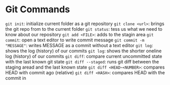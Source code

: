 # Git Commands

`git init`: initialize current folder as a git repository
`git clone <url>`: brings the git repo from <url> to the current folder
`git status`: tess us what we need to know about our repository
`git add <FILE>`: adds <FILE> to the stagin area
`git commit`: open a text editor to write commit message
`git commit -m "MESSAGE"`: writes MESSAGE as a commit without a text editor
`git log`: shows the log (history) of our commits
`git log`: shows the shorter oneline log (history) of our commits
`git diff`: compare current uncommitted state with the last known git state
`git diff --staged`: runs git diff between the staging aread and the last known state
`git diff <HEAD~<NUMBER>`: compares HEAD with commit <NUMBER> ago (relative)
`git diff <HASH>`: compares HEAD with the commit in <HASH>
